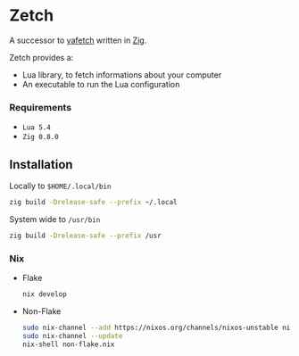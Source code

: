 # Zetch

A successor to [yafetch](https://github.com/yrwq/yafetch) written in [Zig](https://ziglang.org/).

Zetch provides a:

* Lua library, to fetch informations about your computer
* An executable to run the Lua configuration

### Requirements

* `Lua 5.4`
* `Zig 0.8.0`

## Installation

Locally to `$HOME/.local/bin`

```bash
zig build -Drelease-safe --prefix ~/.local
```

System wide to `/usr/bin`

```bash
zig build -Drelease-safe --prefix /usr
```

### Nix

* Flake
    ```bash
    nix develop
    ```

* Non-Flake

    ```bash
    sudo nix-channel --add https://nixos.org/channels/nixos-unstable nixos-unstable
    sudo nix-channel --update
    nix-shell non-flake.nix
    ```

